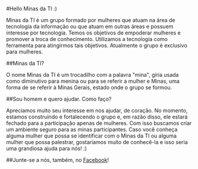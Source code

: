#Hello Minas da TI :)

Minas da TI é um grupo formado por mulheres que atuam na área de tecnologia da informação ou que atuam em outras áreas e possuem interesse por tecnologia. Temos os objetivos de empoderar mulheres e promover a troca de conhecimento. Utilizamos a tecnologia como ferramenta para atingirmos tais objetivos. Atualmente o grupo é exclusivo para mulheres.

##Minas da TI?

O nome Minas da TI é um trocadilho com a palavra "mina", gíria usada como diminutivo para menina ou para se referir a mulher e Minas, uma forma de se referir à Minas Gerais, estado onde o grupo se formou.

##Sou homem e quero ajudar. Como faço?

Apreciamos muito seu interesse em nos ajudar, de coração. No momento, estamos construindo e fortalecendo o grupo e, em razão disso, ele estará fechado para a participação apenas de mulheres. Com isso buscamos criar um ambiente seguro para as minas participantes. Caso você conheça alguma mulher que possa se identificar com o Minas da TI ou alguma mulher que possa palestrar, gostaríamos muito de conhecê-la e isso seria uma grandiosa ajuda para nós! :)

##Junte-se a nós, também, no [Facebook](https://www.facebook.com/groups/715314918600538/)!

